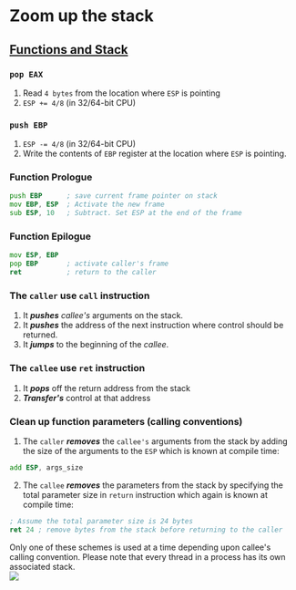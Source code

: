 # Zoom up the stack

## [Functions and Stack](https://www.codeproject.com/Articles/2126/How-a-C-compiler-implements-exception-handling)

### `pop EAX`

1. Read `4 bytes` from the location where `ESP` is pointing
2. `ESP += 4/8` (in 32/64-bit CPU)

### `push EBP`

1. `ESP -= 4/8` (in 32/64-bit CPU)
2. Write the contents of `EBP` register at the location where `ESP` is pointing.

### Function Prologue

```asm
push EBP      ; save current frame pointer on stack
mov EBP, ESP  ; Activate the new frame
sub ESP, 10   ; Subtract. Set ESP at the end of the frame
```

### Function Epilogue

```asm
mov ESP, EBP  
pop EBP       ; activate caller's frame
ret           ; return to the caller
```

### The `caller` use `call` instruction

1. It **_pushes_** _callee's_ arguments on the stack.
2. It **_pushes_** the address of the next instruction where control should be returned.
3. It **_jumps_** to the beginning of the _callee_.

### The `callee` use `ret` instruction

1. It **_pops_** off the return address from the stack
2. **_Transfer's_** control at that address

### Clean up function parameters (calling conventions)

1. The `caller` **_removes_** the `callee's` arguments from the stack by adding the size of the arguments to the `ESP`
   which is known at compile time:

```asm
add ESP, args_size
```

2. The `callee` **_removes_** the parameters from the stack by specifying the total parameter size in `return`
   instruction which again is known at compile time:

```asm
; Assume the total parameter size is 24 bytes
ret 24 ; remove bytes from the stack before returning to the caller 
```

Only one of these schemes is used at a time depending upon callee's calling convention. Please note that every thread in
a process has its own associated stack.    
![](https://www.codeproject.com/KB/cpp/exceptionhandler/figure3.gif)


